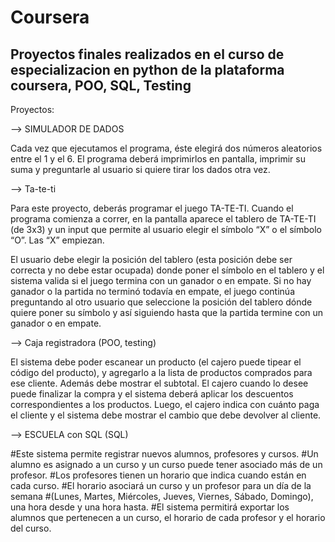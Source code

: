 # Coursera
Proyectos finales realizados en el curso de especializacion en python de la plataforma coursera, POO, SQL, Testing 
-
Proyectos: 

-->  SIMULADOR DE DADOS 

Cada vez que ejecutamos el programa, éste elegirá dos números aleatorios entre el 1 y el 6. 
El programa deberá imprimirlos en pantalla, imprimir su suma y preguntarle al usuario si quiere tirar los dados otra vez.

-->  Ta-te-ti 

Para este proyecto, deberás programar el juego TA-TE-TI. 
Cuando el programa comienza a correr, en la pantalla aparece el tablero de TA-TE-TI (de 3x3) y un input 
que permite al usuario elegir el símbolo “X” o el símbolo “O”. Las “X” empiezan.

El usuario debe elegir la posición del tablero (esta posición debe ser correcta y no debe estar ocupada)
donde poner el símbolo en el tablero y el sistema valida si el juego termina con un ganador o en empate. 
Si no hay ganador o la partida no terminó todavía en empate, el juego continúa preguntando al otro usuario
que seleccione la posición del tablero dónde quiere poner su símbolo y así siguiendo hasta que la partida 
termine con un ganador o en empate.

--> Caja registradora (POO, testing)

 El sistema debe poder escanear un producto (el cajero puede tipear el código del producto), y agregarlo a la lista 
 de productos comprados para ese cliente. Además debe mostrar el subtotal. El cajero cuando lo desee puede finalizar
 la compra y el sistema deberá aplicar los descuentos correspondientes a los productos. Luego, el cajero indica con 
 cuánto paga el cliente y el sistema debe mostrar el cambio que debe devolver al cliente.

--> ESCUELA con SQL (SQL)

#Este sistema permite registrar nuevos alumnos, profesores y cursos.
#Un alumno es asignado a un curso y un curso puede tener asociado más de un profesor. 
#Los profesores tienen un horario que indica cuando están en cada curso. 
#El horario asociará un curso y un profesor para un día de la semana 
#(Lunes, Martes, Miércoles, Jueves, Viernes, Sábado, Domingo), una hora desde y una hora hasta.
#El sistema permitirá exportar los alumnos que pertenecen a un curso, el horario de cada profesor y el horario del curso.


